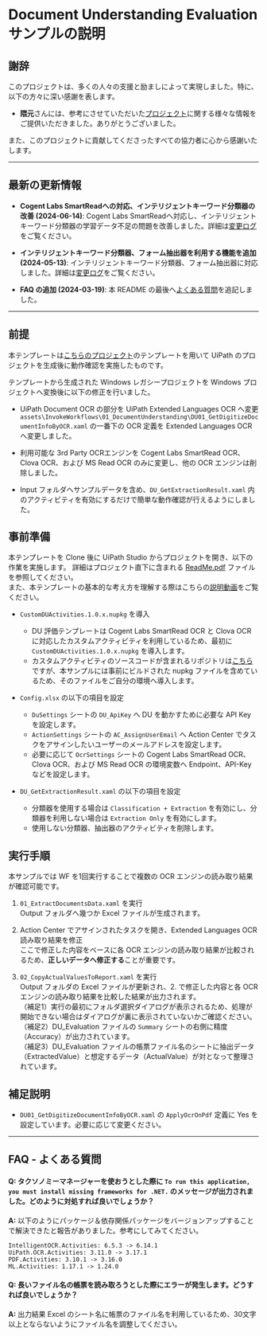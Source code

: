 # Document Understanding Evaluation サンプルの説明

## 謝辞

このプロジェクトは、多くの人々の支援と励ましによって実現しました。特に、以下の方々に深い感謝を表します。

- **隈元**さんには、参考にさせていただいた[プロジェクト](https://github.com/masaki-kumamoto/DocumentUnderstandingEvaluationTemplate)に関する様々な情報をご提供いただきました。ありがとうございました。

また、このプロジェクトに貢献してくださったすべての協力者に心から感謝いたします。

---

## 最新の更新情報
- **Cogent Labs SmartReadへの対応、インテリジェントキーワード分類器の改善 (2024-06-14)**: Cogent Labs SmartReadへ対応し、インテリジェントキーワード分類器の学習データ不足の問題を改善しました。詳細は[変更ログ](https://github.com/hnamaizawa/DocumentUnderstandingEvaluation/commit/7e2836085f22df7f74428b4c2cff1e66a44e27a8)をご覧ください。

- **インテリジェントキーワード分類器、フォーム抽出器を利用する機能を追加 (2024-05-13)**: インテリジェントキーワード分類器、フォーム抽出器に対応しました。詳細は[変更ログ](https://github.com/hnamaizawa/DocumentUnderstandingEvaluation/commit/b3dc9b5ab608d6d327ba9448a8da0afa9c9c9bff)をご覧ください。

- **FAQ の追加 (2024-03-19)**: 本 README の最後へ[よくある質問](https://github.com/hnamaizawa/DocumentUnderstandingEvaluation?tab=readme-ov-file#faq---%E3%82%88%E3%81%8F%E3%81%82%E3%82%8B%E8%B3%AA%E5%95%8F)を追記しました。

---

## 前提
本テンプレートは[こちらのプロジェクト](https://github.com/masaki-kumamoto/DocumentUnderstandingEvaluationTemplate)のテンプレートを用いて UiPath のプロジェクトを生成後に動作確認を実施したものです。

テンプレートから生成された Windows レガシープロジェクトを Windows プロジェクトへ変換後に以下の修正を行いました。

- UiPath Document OCR の部分を UiPath Extended Languages OCR へ変更  
`assets\InvokeWorkflows\01_DocumentUnderstanding\DU01_GetDigitizeDocumentInfoByOCR.xaml` の一番下の OCR 定義を Extended Languages OCR へ変更しました。

- 利用可能な 3rd Party OCRエンジンを Cogent Labs SmartRead OCR、Clova OCR、および MS Read OCR のみに変更し、他の OCR エンジンは削除しました。

- Input フォルダへサンプルデータを含め、`DU_GetExtractionResult.xaml` 内のアクティビティを有効にするだけで簡単な動作確認が行えるようにしました。


## 事前準備
本テンプレートを Clone 後に UiPath Studio からプロジェクトを開き、以下の作業を実施します。
詳細はプロジェクト直下に含まれる [ReadMe.pdf](https://github.com/hnamaizawa/DocumentUnderstandingEvaluation/blob/main/ReadMe.pdf) ファイルを参照してください。  
また、本テンプレートの基本的な考え方を理解する際はこちらの[説明動画](https://www.youtube.com/watch?v=snEatRjWHjg)をご覧ください。

- `CustomDUActivities.1.0.x.nupkg` を導入
  - DU 評価テンプレートは Cogent Labs SmartRead OCR と Clova OCR に対応したカスタムアクティビティを利用しているため、最初に `CustomDUActivities.1.0.x.nupkg` を導入します。
  - カスタムアクティビティのソースコードが含まれるリポジトリは[こちら](https://github.com/hnamaizawa/Document-Processing-Code-Samples.git)ですが、本サンプルには事前にビルドされた nupkg ファイルを含めているため、そのファイルをご自分の環境へ導入します。

- `Config.xlsx` の以下の項目を設定
  - `DuSettings` シートの `DU_ApiKey` へ DU を動かすために必要な API Key を設定します。
  - `ActionSettings` シートの `AC_AssignUserEmail` へ Action Center でタスクをアサインしたいユーザーのメールアドレスを設定します。
  - 必要に応じて `OcrSettings` シートの Cogent Labs SmartRead OCR、Clova OCR、および MS Read OCR の環境変数へ Endpoint、API-Key などを設定します。

- `DU_GetExtractionResult.xaml` の以下の項目を設定
  - 分類器を使用する場合は `Classification + Extraction` を有効にし、分類器を利用しない場合は `Extraction Only` を有効にします。
  - 使用しない分類器、抽出器のアクティビティを削除します。

## 実行手順
本サンプルでは WF を1回実行することで複数の OCR エンジンの読み取り結果が確認可能です。

1. `01_ExtractDocumentsData.xaml` を実行  
Output フォルダへ幾つか Excel ファイルが生成されます。

2. Action Center でアサインされたタスクを開き、Extended Languages OCR 読み取り結果を修正  
ここで修正した内容をベースに各 OCR エンジンの読み取り結果が比較されるため、**正しいデータへ修正する**ことが重要です。

4. `02_CopyActualValuesToReport.xaml` を実行  
Output フォルダの Excel ファイルが更新され、2. で修正した内容と各 OCR エンジンの読み取り結果を比較した結果が出力されます。  
（補足1）実行の最初にフォルダ選択ダイアログが表示されるため、処理が開始できない場合はダイアログが裏に表示されていないかご確認ください。  
（補足2）DU_Evaluation ファイルの `Summary` シートの右側に精度（Accuracy）が出力されています。  
（補足3）DU_Evaluation ファイルの帳票ファイル名のシートに抽出データ（ExtractedValue）と想定するデータ（ActualValue）が対となって整理されています。

## 補足説明

- `DU01_GetDigitizeDocumentInfoByOCR.xaml` の `ApplyOcrOnPdf` 定義に Yes を設定しています。必要に応じて変更ください。

---

## FAQ - よくある質問

#### Q: タクソノミーマネージャーを使おうとした際に `To run this application, you must install missing frameworks for .NET.` のメッセージが出力されました。どのように対処すれば良いでしょうか？
**A:** 以下のようにパッケージ＆依存関係パッケージをバージョンアップすることで解決できたと報告がありました。参考にしてみてください。
~~~
IntelligentOCR.Activities: 6.5.3 -> 6.14.1
UiPath.OCR.Activities: 3.11.0 -> 3.17.1
PDF.Activities: 3.10.1 -> 3.16.0
ML.Activities: 1.17.1 -> 1.24.0
~~~

#### Q: 長いファイル名の帳票を読み取ろうとした際にエラーが発生します。どうすれば良いでしょうか？
**A:** 出力結果 Excel のシート名に帳票のファイル名を利用しているため、30文字以上とならないようにファイル名を調整してください。  


